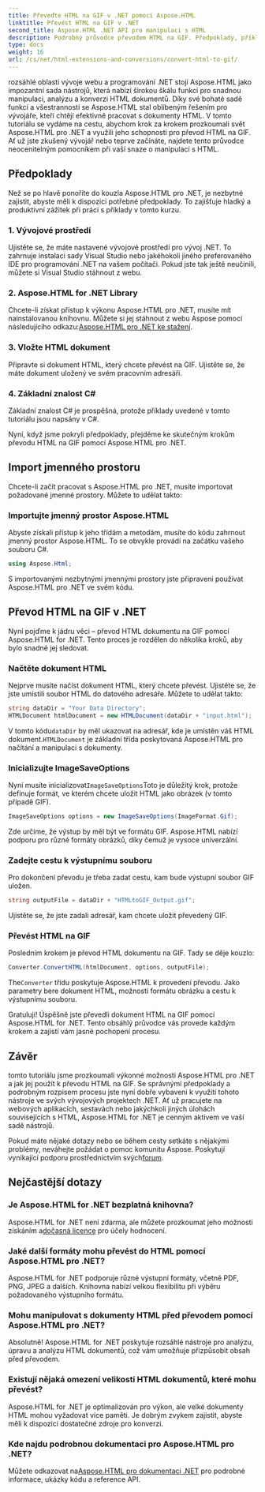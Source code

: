 ```yaml
---
title: Převeďte HTML na GIF v .NET pomocí Aspose.HTML
linktitle: Převést HTML na GIF v .NET
second_title: Aspose.HTML .NET API pro manipulaci s HTML
description: Podrobný průvodce převodem HTML na GIF. Předpoklady, příklady kódu, časté dotazy a další! Optimalizujte svou manipulaci s HTML pomocí Aspose.HTML.
type: docs
weight: 16
url: /cs/net/html-extensions-and-conversions/convert-html-to-gif/
---
```


rozsáhlé oblasti vývoje webu a programování .NET stojí Aspose.HTML jako impozantní sada nástrojů, která nabízí širokou škálu funkcí pro snadnou manipulaci, analýzu a konverzi HTML dokumentů. Díky své bohaté sadě funkcí a všestrannosti se Aspose.HTML stal oblíbeným řešením pro vývojáře, kteří chtějí efektivně pracovat s dokumenty HTML. V tomto tutoriálu se vydáme na cestu, abychom krok za krokem prozkoumali svět Aspose.HTML pro .NET a využili jeho schopnosti pro převod HTML na GIF. Ať už jste zkušený vývojář nebo teprve začínáte, najdete tento průvodce neocenitelným pomocníkem při vaší snaze o manipulaci s HTML.

## Předpoklady

Než se po hlavě ponoříte do kouzla Aspose.HTML pro .NET, je nezbytné zajistit, abyste měli k dispozici potřebné předpoklady. To zajišťuje hladký a produktivní zážitek při práci s příklady v tomto kurzu.

### 1. Vývojové prostředí

Ujistěte se, že máte nastavené vývojové prostředí pro vývoj .NET. To zahrnuje instalaci sady Visual Studio nebo jakéhokoli jiného preferovaného IDE pro programování .NET na vašem počítači. Pokud jste tak ještě neučinili, můžete si Visual Studio stáhnout z webu.

### 2. Aspose.HTML for .NET Library

 Chcete-li získat přístup k výkonu Aspose.HTML pro .NET, musíte mít nainstalovanou knihovnu. Můžete si jej stáhnout z webu Aspose pomocí následujícího odkazu:[Aspose.HTML pro .NET ke stažení](https://releases.aspose.com/html/net/).

### 3. Vložte HTML dokument

Připravte si dokument HTML, který chcete převést na GIF. Ujistěte se, že máte dokument uložený ve svém pracovním adresáři.

### 4. Základní znalost C#

Základní znalost C# je prospěšná, protože příklady uvedené v tomto tutoriálu jsou napsány v C#.

Nyní, když jsme pokryli předpoklady, přejděme ke skutečným krokům převodu HTML na GIF pomocí Aspose.HTML pro .NET.

## Import jmenného prostoru

Chcete-li začít pracovat s Aspose.HTML pro .NET, musíte importovat požadované jmenné prostory. Můžete to udělat takto:

### Importujte jmenný prostor Aspose.HTML

Abyste získali přístup k jeho třídám a metodám, musíte do kódu zahrnout jmenný prostor Aspose.HTML. To se obvykle provádí na začátku vašeho souboru C#.

```csharp
using Aspose.Html;
```

S importovanými nezbytnými jmennými prostory jste připraveni používat Aspose.HTML pro .NET ve svém kódu.

## Převod HTML na GIF v .NET

Nyní pojďme k jádru věci – převod HTML dokumentu na GIF pomocí Aspose.HTML for .NET. Tento proces je rozdělen do několika kroků, aby bylo snadné jej sledovat.

### Načtěte dokument HTML

Nejprve musíte načíst dokument HTML, který chcete převést. Ujistěte se, že jste umístili soubor HTML do datového adresáře. Můžete to udělat takto:

```csharp
string dataDir = "Your Data Directory";
HTMLDocument htmlDocument = new HTMLDocument(dataDir + "input.html");
```

 V tomto kódu`dataDir` by měl ukazovat na adresář, kde je umístěn váš HTML dokument.`HTMLDocument` je základní třída poskytovaná Aspose.HTML pro načítání a manipulaci s dokumenty.

### Inicializujte ImageSaveOptions

 Nyní musíte inicializovat`ImageSaveOptions`Toto je důležitý krok, protože definuje formát, ve kterém chcete uložit HTML jako obrázek (v tomto případě GIF).

```csharp
ImageSaveOptions options = new ImageSaveOptions(ImageFormat.Gif);
```

Zde určíme, že výstup by měl být ve formátu GIF. Aspose.HTML nabízí podporu pro různé formáty obrázků, díky čemuž je vysoce univerzální.

### Zadejte cestu k výstupnímu souboru

Pro dokončení převodu je třeba zadat cestu, kam bude výstupní soubor GIF uložen.

```csharp
string outputFile = dataDir + "HTMLtoGIF_Output.gif";
```

Ujistěte se, že jste zadali adresář, kam chcete uložit převedený GIF.

### Převést HTML na GIF

Posledním krokem je převod HTML dokumentu na GIF. Tady se děje kouzlo:

```csharp
Converter.ConvertHTML(htmlDocument, options, outputFile);
```

 The`Converter` třídu poskytuje Aspose.HTML k provedení převodu. Jako parametry bere dokument HTML, možnosti formátu obrázku a cestu k výstupnímu souboru.

Gratuluji! Úspěšně jste převedli dokument HTML na GIF pomocí Aspose.HTML for .NET. Tento obsáhlý průvodce vás provede každým krokem a zajistí vám jasné pochopení procesu.

## Závěr

tomto tutoriálu jsme prozkoumali výkonné možnosti Aspose.HTML pro .NET a jak jej použít k převodu HTML na GIF. Se správnými předpoklady a podrobným rozpisem procesu jste nyní dobře vybaveni k využití tohoto nástroje ve svých vývojových projektech .NET. Ať už pracujete na webových aplikacích, sestavách nebo jakýchkoli jiných úlohách souvisejících s HTML, Aspose.HTML for .NET je cenným aktivem ve vaší sadě nástrojů.

 Pokud máte nějaké dotazy nebo se během cesty setkáte s nějakými problémy, neváhejte požádat o pomoc komunitu Aspose. Poskytují vynikající podporu prostřednictvím svých[forum](https://forum.aspose.com/).

## Nejčastější dotazy

### Je Aspose.HTML for .NET bezplatná knihovna?
 Aspose.HTML for .NET není zdarma, ale můžete prozkoumat jeho možnosti získáním a[dočasná licence](https://purchase.aspose.com/temporary-license/) pro účely hodnocení.

### Jaké další formáty mohu převést do HTML pomocí Aspose.HTML pro .NET?
Aspose.HTML for .NET podporuje různé výstupní formáty, včetně PDF, PNG, JPEG a dalších. Knihovna nabízí velkou flexibilitu při výběru požadovaného výstupního formátu.

### Mohu manipulovat s dokumenty HTML před převodem pomocí Aspose.HTML pro .NET?
Absolutně! Aspose.HTML for .NET poskytuje rozsáhlé nástroje pro analýzu, úpravu a analýzu HTML dokumentů, což vám umožňuje přizpůsobit obsah před převodem.

### Existují nějaká omezení velikosti HTML dokumentů, které mohu převést?
Aspose.HTML for .NET je optimalizován pro výkon, ale velké dokumenty HTML mohou vyžadovat více paměti. Je dobrým zvykem zajistit, abyste měli k dispozici dostatečné zdroje pro konverzi.

### Kde najdu podrobnou dokumentaci pro Aspose.HTML pro .NET?
 Můžete odkazovat na[Aspose.HTML pro dokumentaci .NET](https://reference.aspose.com/html/net/) pro podrobné informace, ukázky kódu a reference API.
